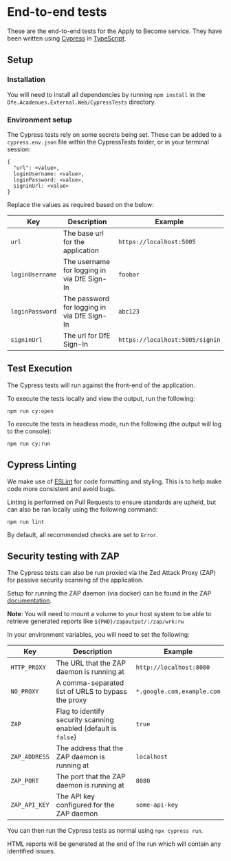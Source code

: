 # End-to-end tests

These are the end-to-end tests for the Apply to Become service. They have been written using [Cypress](https://cypress.io) in [TypeScript](https://www.typescriptlang.org/).

## Setup

### Installation

You will need to install all dependencies by running `npm install` in the `Dfe.Acadenues.External.Web/CypressTests` directory.

### Environment setup

The Cypress tests rely on some secrets being set. These can be added to a `cypress.env.json` file within the CypressTests folder, or in your terminal session:

```
{
  "url": <value>,
  loginUsername: <value>,
  loginPassword: <value>,
  signinUrl: <value>
}
```

Replace the values as required based on the below:

| Key | Description | Example |
|--|--|--|
| `url` | The base url for the application | `https://localhost:5005` |
| `loginUsername` | The username for logging in via DfE Sign-In | `foobar` |
| `loginPassword` | The password for logging in via DfE Sign-In | `abc123` |
| `signinUrl` | The url for DfE Sign-In | `https://localhost:5005/signin` |

## Test Execution

The Cypress tests will run against the front-end of the application.

To execute the tests locally and view the output, run the following:

`npm run cy:open`

To execute the tests in headless mode, run the following (the output will log to the console):

`npm run cy:run`

## Cypress Linting
We make use of [ESLint](https://eslint.org/) for code formatting and styling. This is to help make code more consistent and avoid bugs.

Linting is performed on Pull Requests to ensure standards are upheld, but can also be ran locally using the following command:

`npm run lint`

By default, all recommended checks are set to `Error`.

## Security testing with ZAP

The Cypress tests can also be run proxied via the Zed Attack Proxy (ZAP) for passive security scanning of the application.

Setup for running the ZAP daemon (via docker) can be found in the ZAP [documentation](https://www.zaproxy.org/docs/docker/about/#zap-headless).

**Note**: You will need to mount a volume to your host system to be able to retrieve generated reports like `${PWD}/zapoutput/:/zap/wrk:rw`

In your environment variables, you will need to set the following:

| Key | Description | Example |
|--|--|--|
| `HTTP_PROXY` | The URL that the ZAP daemon is running at | `http://localhost:8080` |
| `NO_PROXY` | A comma-separated list of URLS to bypass the proxy | `*.google.com,example.com` |
| `ZAP` | Flag to identify security scanning enabled (default is `false`) | `true` |
| `ZAP_ADDRESS` | The address that the ZAP daemon is running at | `localhost` |
| `ZAP_PORT` | The port that the ZAP daemon is running at | `8080` |
| `ZAP_API_KEY` | The API key configured for the ZAP daemon | `some-api-key` |

You can then run the Cypress tests as normal using `npx cypress run`.

HTML reports will be generated at the end of the run which will contain any identified issues.